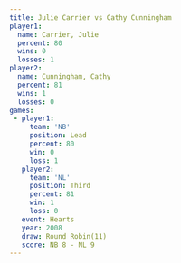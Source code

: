```yaml
---
title: Julie Carrier vs Cathy Cunningham
player1:                 
  name: Carrier, Julie   
  percent: 80            
  wins: 0                
  losses: 1              
player2:                 
  name: Cunningham, Cathy
  percent: 81            
  wins: 1                
  losses: 0              
games:
 - player1:        
     team: 'NB'    
     position: Lead
     percent: 80   
     win: 0        
     loss: 1       
   player2:         
     team: 'NL'     
     position: Third
     percent: 81    
     win: 1         
     loss: 0        
   event: Hearts        
   year: 2008           
   draw: Round Robin(11)
   score: NB 8 - NL 9   
---
```

